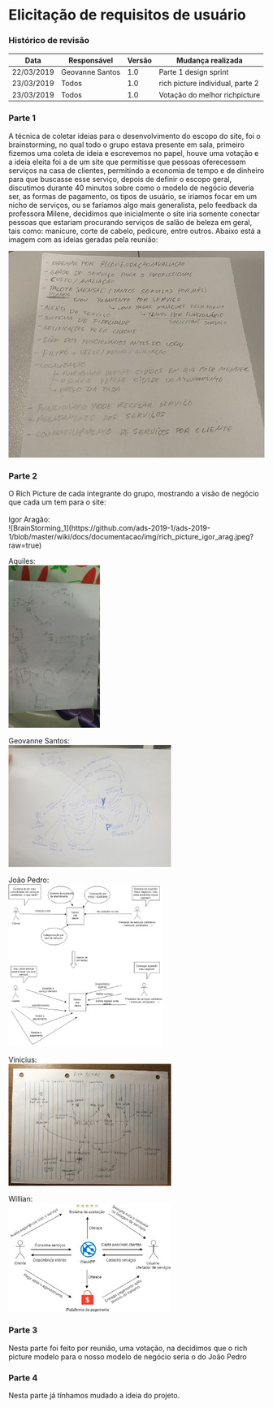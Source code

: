 <h1>Elicitação de requisitos de usuário</h1>
<h3>Histórico de revisão</h3>

Data | Responsável | Versão| Mudança realizada|
--------- | ------| --------| ------------ |
22/03/2019     | Geovanne Santos|   1.0   |  Parte 1 design sprint  |
23/03/2019     | Todos |   1.0   |  rich picture individual, parte 2  |
23/03/2019     | Todos |   1.0   |  Votação do melhor richpicture|

<h3> Parte 1 </h3>
A técnica de coletar ideias para o desenvolvimento do escopo do site, foi o brainstorming, no qual todo o grupo estava presente em sala, primeiro fizemos uma coleta de ideia e escrevemos no papel, houve uma votação e a ideia eleita foi a de um site que permitisse que pessoas oferecessem serviços na casa de clientes, permitindo a economia de tempo e de dinheiro para que buscasse esse serviço, depois de definir o escopo geral, discutimos durante 40 minutos sobre como o modelo de negócio deveria ser, as formas de pagamento, os tipos de usuário, se iríamos focar em um nicho de serviços, ou se faríamos algo mais generalista, pelo feedback da professora Milene, decidimos que inicialmente o site iria somente conectar pessoas que estariam procurando serviços de salão de beleza em geral, tais como: manicure, corte de cabelo, pedicure, entre outros. Abaixo está a imagem com as ideias geradas pela reunião:<br />

![BrainStorming_1](https://github.com/ads-2019-1/ads-2019-1/blob/master/wiki/docs/documentacao/img/brainstorming_1.jpeg?raw=true)



<h3> Parte 2 </h3>
O Rich Picture de cada integrante do grupo, mostrando a visão de negócio que cada um tem para o site:<br />
<br />
Igor Aragão:
<br />
![BrainStorming_1](https://github.com/ads-2019-1/ads-2019-1/blob/master/wiki/docs/documentacao/img/rich_picture_igor_arag.jpeg?raw=true)
<br />

Aquiles:
<br />
![BrainStorming_1](https://github.com/ads-2019-1/ads-2019-1/blob/master/wiki/docs/documentacao/img/richpicture_aquiles.jpeg?raw=true)
<br />

Geovanne Santos:
<br />
![BrainStorming_1](https://github.com/ads-2019-1/ads-2019-1/blob/master/wiki/docs/documentacao/img/richpicture_geovanne.jpeg?raw=true)
<br />

João Pedro:
<br />
![BrainStorming_1](https://github.com/ads-2019-1/ads-2019-1/blob/master/wiki/docs/documentacao/img/richpicture_joao_pedro.jpeg?raw=true)
<br />

Vinicius:
<br />
![BrainStorming_1](https://github.com/ads-2019-1/ads-2019-1/blob/master/wiki/docs/documentacao/img/richpicture_vinicius.jpeg?raw=true)
<br />

Willian:
<br />
![BrainStorming_1](https://github.com/ads-2019-1/ads-2019-1/blob/master/wiki/docs/documentacao/img/richpicture_willian.jpeg?raw=true)
<br />

<h3> Parte 3 </h3>
Nesta parte foi feito por reunião, uma votação, na decidimos que o rich picture modelo para o nosso modelo de negócio seria o do João Pedro

<h3> Parte 4 </h3>
 Nesta parte já tínhamos mudado a ideia do projeto.
